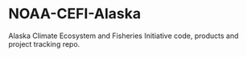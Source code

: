 # NOAA-CEFI-Alaska
Alaska Climate Ecosystem and Fisheries Initiative code, products and project tracking repo.
